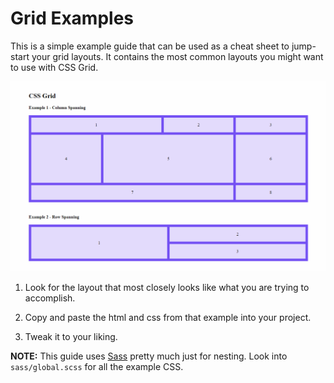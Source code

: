 # Grid Examples

This is a simple example guide that can be used as a cheat sheet to jump-start your grid layouts. It contains the most common layouts you might want to use with CSS Grid.

![CSS Grid Demo](css-grid.gif)

1. Look for the layout that most closely looks like what you are trying to accomplish.

1. Copy and paste the html and css from that example into your project.

1. Tweak it to your liking.

**NOTE:** This guide uses [Sass](https://sass-lang.com/guide) pretty much just for nesting. Look into `sass/global.scss` for all the example CSS.